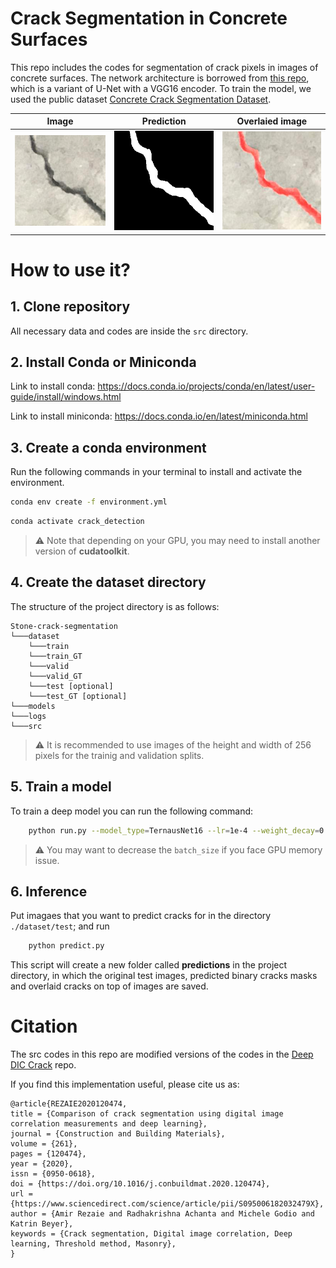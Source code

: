# Crack Segmentation in Concrete Surfaces

This repo includes the codes for segmentation of crack pixels in images of concrete surfaces. The network architecture is borrowed from [this repo](https://github.com/ternaus/TernausNet), which is a variant of U-Net with a VGG16 encoder. To train the model, we used the public dataset [Concrete Crack Segmentation Dataset](https://data.mendeley.com/datasets/jwsn7tfbrp/1).

| Image          |  Prediction | Overlaied image |
:-------------------------:|:-------------------------:|:-------------------------:|
![](./docs/imgs/254_768_0.png) | ![](./docs/imgs/254_768_0_mask.png) | ![](./docs/imgs/254_768_0_overlay.jpg)



# How to use it?

## 1. Clone repository

All necessary data and codes are inside the ``src`` directory. 

## 2. Install Conda or Miniconda

Link to install conda: https://docs.conda.io/projects/conda/en/latest/user-guide/install/windows.html

Link to install miniconda: https://docs.conda.io/en/latest/miniconda.html

## 3. Create a conda environment 


Run the following commands in your terminal to install and activate the environment.

```bash
conda env create -f environment.yml
```

```bash
conda activate crack_detection
```

> ⚠️ Note that depending on your GPU, you may need to install another version of **cudatoolkit**.


## 4. Create the dataset directory

The structure of the project directory is as follows: 
```
Stone-crack-segmentation
└───dataset
    └───train 
    └───train_GT 
    └───valid
    └───valid_GT
    └───test [optional]
    └───test_GT [optional]
└───models
└───logs
└───src
```
> ⚠️ It is recommended to use images of the height and width of 256 pixels for the trainig and validation splits.

## 5. Train a model

To train a deep model you can run the following command:
```bash
    python run.py --model_type=TernausNet16 --lr=1e-4 --weight_decay=0 --num_epochs=50 --pretrained=1  --batch_size=32
```
> ⚠️ You may want to decrease the ``batch_size`` if you face GPU memory issue.

## 6. Inference

Put imagaes that you want to predict cracks for in the directory ``./dataset/test``; and run

```bash
    python predict.py
```

This script will create a new folder called **predictions** in the project directory, in which the original test images, predicted binary cracks masks and overlaid cracks on top of images are saved. 

# Citation

The src codes in this repo are modified versions of the codes in the [Deep DIC Crack](https://github.com/amirrezaie1415/Deep-DIC-Crack) repo. 

If you find this implementation useful, please cite us as:
```
@article{REZAIE2020120474,
title = {Comparison of crack segmentation using digital image correlation measurements and deep learning},
journal = {Construction and Building Materials},
volume = {261},
pages = {120474},
year = {2020},
issn = {0950-0618},
doi = {https://doi.org/10.1016/j.conbuildmat.2020.120474},
url = {https://www.sciencedirect.com/science/article/pii/S095006182032479X},
author = {Amir Rezaie and Radhakrishna Achanta and Michele Godio and Katrin Beyer},
keywords = {Crack segmentation, Digital image correlation, Deep learning, Threshold method, Masonry},
}
```
